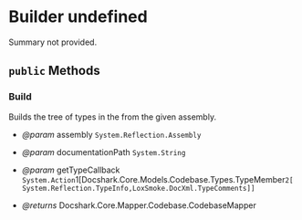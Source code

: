 # Builder undefined

Summary not provided.



## `public` Methods

### Build

Builds the tree of types in the <see cref="P:Docshark.Core.Mapper.Codebase.CodebaseMapper.Root" /> from the given assembly.

- *@param* assembly `System.Reflection.Assembly`
- *@param* documentationPath `System.String`
- *@param* getTypeCallback `System.Action`1[Docshark.Core.Models.Codebase.Types.TypeMember`2[System.Reflection.TypeInfo,LoxSmoke.DocXml.TypeComments]]`

- *@returns* Docshark.Core.Mapper.Codebase.CodebaseMapper